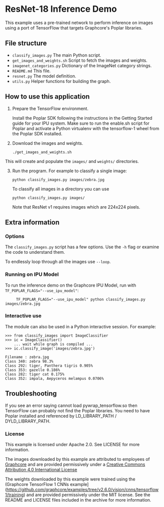 
# ResNet-18 Inference Demo

This example uses a pre-trained network to perform inference on images using a port
of TensorFlow that targets Graphcore's Poplar libraries.

## File structure

* `classify_images.py` The main Python script.
* `get_images_and_weights.sh` Script to fetch the images and weights.
* `imagenet_categories.py` Dictionary of the ImageNet category strings.
* `README.md` This file.
* `resnet.py` The model definition.
* `utils.py` Helper functions for building the graph.

## How to use this application

1) Prepare the TensorFlow environment.

   Install the Poplar SDK following the instructions in the Getting Started guide
   for your IPU system. Make sure to run the enable.sh script for Poplar and activate a
   Python virtualenv with the tensorflow-1 wheel from the Poplar SDK installed.

2) Download the images and weights.

       ./get_images_and_weights.sh

  This will create and populate the `images/` and `weights/` directories.

3) Run the program. For example to classify a single image:

       python classify_images.py images/zebra.jpg

   To classify all images in a directory you can use

       python classify_images.py images/

   Note that ResNet v1 requires images which are 224x224 pixels.

## Extra information

### Options
The `classify_images.py` script has a few options. Use the `-h` flag or examine the code to understand them.

To endlessly loop through all the images use `--loop`.

### Running on IPU Model
To run the inference demo on the Graphcore IPU Model, run with `TF_POPLAR_FLAGS="--use_ipu_model"`:

         TF_POPLAR_FLAGS="--use_ipu_model" python classify_images.py images/zebra.jpg

### Interactive use
The module can also be used in a Python interactive session. For example:

    >>> from classify_images import ImageClassifier
    >>> ic = ImageClassifier()
        ... wait while graph is compiled ...
    >>> ic.classify_image('images/zebra.jpg')

    Filename : zebra.jpg
    Class 340: zebra 98.3%
    Class 292: tiger, Panthera tigris 0.905%
    Class 353: gazelle 0.186%
    Class 282: tiger cat 0.175%
    Class 352: impala, Aepyceros melampus 0.0706%

## Troubleshooting

If you see an error saying cannot load pywrap_tensorflow.so then TensorFlow can probably
not find the Poplar libraries. You need to have Poplar installed and referenced by
LD_LIBRARY_PATH / DYLD_LIBRARY_PATH.

### License

This example is licensed under Apache 2.0. See LICENSE for more information.

The images downloaded by this example are attributed to employees of [Graphcore](https://graphcore.ai) and are provided permissively under a [Creative Commons Attribution 4.0 International License](http://creativecommons.org/licenses/by/4.0/)

The weights downloaded by this example were trained using the (Graphcore TensorFlow 1 CNNs example](https://github.com/graphcore/examples/tree/v2.6.0/vision/cnns/tensorflow1/training) and are provided permissively under the MIT license. See the README and LICENSE files included in the archive for more information.
